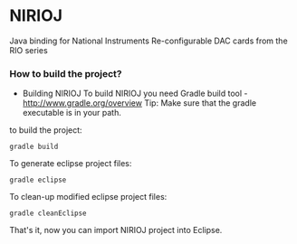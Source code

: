 # NIRIOJ #

Java binding for National Instruments Re-configurable DAC cards from the RIO series

### How to build the project? ###

* Building NIRIOJ To build NIRIOJ you need Gradle build tool - http://www.gradle.org/overview
  Tip: Make sure that the gradle executable is in your path.

to build the project:

    gradle build

To generate eclipse project files:

    gradle eclipse

To clean-up modified eclipse project files:

    gradle cleanEclipse

That's it, now you can import NIRIOJ project into Eclipse. 

